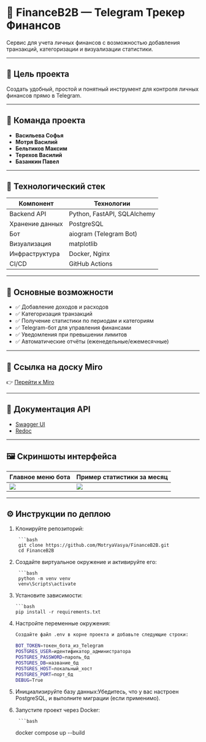 # 💸 FinanceB2B — Telegram Трекер Финансов

Сервис для учета личных финансов с возможностью добавления транзакций, категоризации и визуализации статистики.

---

## 🚀 Цель проекта

Создать удобный, простой и понятный инструмент для контроля личных финансов прямо в Telegram.

---

## 👥 Команда проекта

- **Васильева Софья**  
- **Мотря Василий**  
- **Бельтиков Максим**  
- **Терехов Василий**  
- **Базанкин Павел**

---

## 🔧 Технологический стек

| Компонент        | Технологии                         |
|------------------|------------------------------------|
| Backend API      | Python, FastAPI, SQLAlchemy        |
| Хранение данных  | PostgreSQL                         |
| Бот              | aiogram (Telegram Bot)             |
| Визуализация     | matplotlib                         |
| Инфраструктура   | Docker, Nginx                      |
| CI/CD            | GitHub Actions                     |

---

## 🧠 Основные возможности

- ✅ Добавление доходов и расходов  
- ✅ Категоризация транзакций  
- ✅ Получение статистики по периодам и категориям  
- ✅ Telegram-бот для управления финансами  
- ✅ Уведомления при превышении лимитов  
- ✅ Автоматические отчёты (еженедельные/ежемесячные)

---

## 📍 Ссылка на доску Miro

👉 [Перейти к Miro](https://miro.com/app/board/uXjVIChNymM=/?share_link_id=154726940003)

---
## 📑 Документация API

- [Swagger UI](http://localhost/docs)  
- [Redoc](http://localhost/redoc)

---

## 🖼 Скриншоты интерфейса

| Главное меню бота            | Пример статистики за месяц      |
|------------------------------|----------------------------------|
| ![](тмтрио) | ![](crhbyy) |

---

## ⚙️ Инструкции по деплою

1. Клонируйте репозиторий:
   
        ```bash
        git clone https://github.com/MotryaVasya/FinanceB2B.git
        cd FinanceB2B
   
2. Создайте виртуальное окружение и активируйте его:

        ```bash
        python -m venv venv
        venv\Scripts\activate

3. Установите зависимости:
   
       ```bash
       pip install -r requirements.txt

4. Настройте переменные окружения:
   
      ```bash
      Создайте файл .env в корне проекта и добавьте следующие строки:
      
      BOT_TOKEN=токен_бота_из_Telegram
      POSTGRES_USER=идентификатор_администратора
      POSTGRES_PASSWORD=пароль_бд
      POSTGRES_DB=название_бд
      POSTGRES_HOST=локальный_хост
      POSTGRES_PORT=порт_бд
      DEBUG=True

5. Инициализируйте базу данных:Убедитесь, что у вас настроен PostgreSQL, и выполните миграции (если применимо).

6. Запустите проект через Docker:

        ```bash
      docker compose up --build


